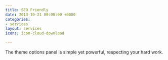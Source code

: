 ```yaml
---
title: SEO Friendly
date: 2013-10-21 00:00:00 +0000
categories:
- services
layout: services
icons: icon-cloud-download

---
```

The theme options panel is simple yet powerful, respecting your hard work.